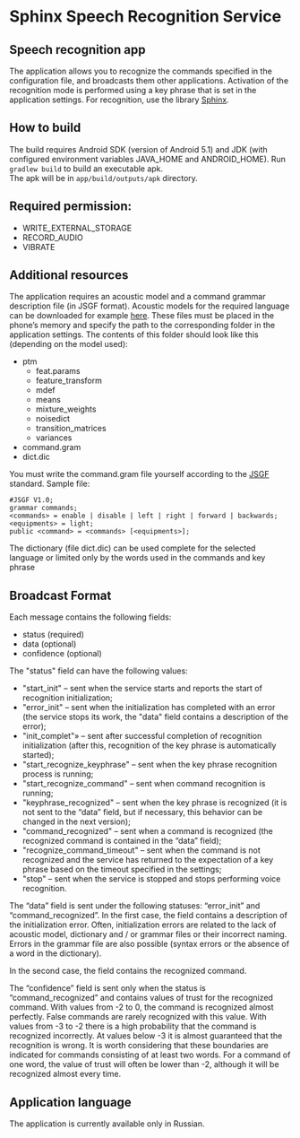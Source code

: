 # Sphinx Speech Recognition Service

## Speech recognition app

The application allows you to recognize the commands specified in the configuration file, and broadcasts them other applications. Activation of the recognition mode is performed using a key phrase that is set in the application settings. For recognition, use the library [Sphinx](https://cmusphinx.github.io/).

## How to build
The build requires Android SDK (version of Android 5.1) and JDK (with configured environment variables JAVA_HOME and ANDROID_HOME).
Run `gradlew build` to build an executable apk.  
The apk will be in `app/build/outputs/apk` directory.

## Required permission:
  - WRITE_EXTERNAL_STORAGE
  - RECORD_AUDIO
  - VIBRATE

## Additional resources
The application requires an acoustic model and a command grammar description file (in JSGF format).
Acoustic models for the required language can be downloaded for example [here](https://sourceforge.net/projects/cmusphinx/files/Acoustic%20and%20Language%20Models/).
These files must be placed in the phone’s memory and specify the path to the corresponding folder in the application settings.
The contents of this folder should look like this (depending on the model used):
  - ptm
    - feat.params
    - feature_transform
    - mdef
    - means
    - mixture_weights
    - noisedict
    - transition_matrices
    - variances
  - command.gram
  - dict.dic

You must write the command.gram file yourself according to the [JSGF](https://www.w3.org/TR/2000/NOTE-jsgf-20000605/) standard.
Sample file:
```
#JSGF V1.0;
grammar commands;
<commands> = enable | disable | left | right | forward | backwards;
<equipments> = light;
public <command> = <commands> [<equipments>];
```
The dictionary (file dict.dic) can be used complete for the selected language or limited only by the words used in the commands and key phrase

## Broadcast Format
Each message contains the following fields:
 - status (required)
 - data (optional)
 - confidence (optional)

The "status" field can have the following values:
 - "start_init" – sent when the service starts and reports the start of recognition initialization;
 - "error_init" – sent when the initialization has completed with an error (the service stops its work, the "data" field contains a description of the error);
 - "init_complet"» – sent after successful completion of recognition initialization (after this, recognition of the key phrase is automatically started);
 - "start_recognize_keyphrase" – sent when the key phrase recognition process is running;
 - "start_recognize_command" – sent when command recognition is running;
 - "keyphrase_recognized" – sent when the key phrase is recognized (it is not sent to the “data” field, but if necessary, this behavior can be changed in the next version);
 - "command_recognized" – sent when a command is recognized (the recognized command is contained in the “data” field);
 - "recognize_command_timeout" – sent when the command is not recognized and the service has returned to the expectation of a key phrase based on the timeout specified in the settings;
 - "stop" – sent when the service is stopped and stops performing voice recognition.

The “data” field is sent under the following statuses: “error_init” and “command_recognized”.
In the first case, the field contains a description of the initialization error. Often, initialization errors are related to the lack of acoustic model, dictionary and / or grammar files or their incorrect naming. Errors in the grammar file are also possible (syntax errors or the absence of a word in the dictionary).

In the second case, the field contains the recognized command.

The “confidence” field is sent only when the status is “command_recognized” and contains values of trust for the recognized command. With values from -2 to 0, the command is recognized almost perfectly. False commands are rarely recognized with this value. With values from -3 to -2 there is a high probability that the command is recognized incorrectly. At values below -3 it is almost guaranteed that the recognition is wrong. It is worth considering that these boundaries are indicated for commands consisting of at least two words. For a command of one word, the value of trust will often be lower than -2, although it will be recognized almost every time.

## Application language
The application is currently available only in Russian.
